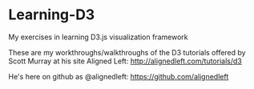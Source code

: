 Learning-D3
===========

My exercises in learning D3.js visualization framework

These are my workthroughs/walkthroughs of the D3 tutorials offered by Scott Murray at his site Aligned Left: 
http://alignedleft.com/tutorials/d3

He's here on github as @alignedleft: 
https://github.com/alignedleft
